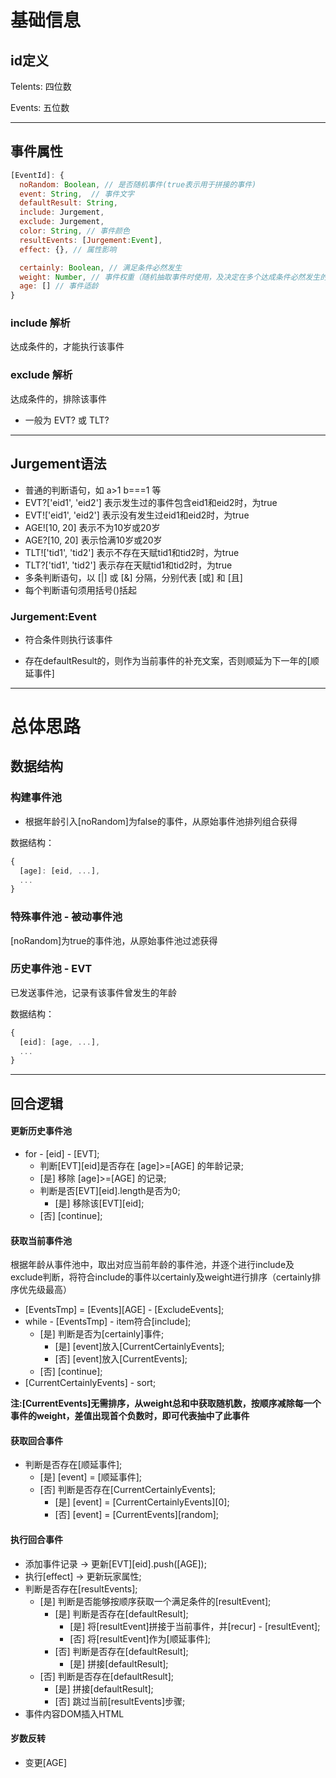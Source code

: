 # 基础信息

## id定义

Telents: 四位数

Events: 五位数

---

## 事件属性

```js
[EventId]: {
  noRandom: Boolean, // 是否随机事件(true表示用于拼接的事件)
  event: String,  // 事件文字
  defaultResult: String,
  include: Jurgement,
  exclude: Jurgement,
  color: String, // 事件颜色
  resultEvents: [Jurgement:Event],
  effect: {}, // 属性影响

  certainly: Boolean, // 满足条件必然发生
  weight: Number, // 事件权重（随机抽取事件时使用，及决定在多个达成条件必然发生的事件中的优先级）
  age: [] // 事件适龄
}
```

### include 解析

达成条件的，才能执行该事件

### exclude 解析

达成条件的，排除该事件

* 一般为 EVT? 或 TLT?

---

## Jurgement语法

* 普通的判断语句，如 a>1 b===1 等
* EVT?['eid1', 'eid2'] 表示发生过的事件包含eid1和eid2时，为true
* EVT!['eid1', 'eid2'] 表示没有发生过eid1和eid2时，为true
* AGE![10, 20] 表示不为10岁或20岁
* AGE?[10, 20] 表示恰满10岁或20岁
* TLT!['tid1', 'tid2'] 表示不存在天赋tid1和tid2时，为true
* TLT?['tid1', 'tid2'] 表示存在天赋tid1和tid2时，为true
* 多条判断语句，以 [|] 或 [&] 分隔，分别代表 [或] 和 [且]
* 每个判断语句须用括号()括起

### Jurgement:Event

* 符合条件则执行该事件

* 存在defaultResult的，则作为当前事件的补充文案，否则顺延为下一年的[顺延事件]

---

# 总体思路

## 数据结构

### 构建事件池

* 根据年龄引入[noRandom]为false的事件，从原始事件池排列组合获得

数据结构：

```js
{
  [age]: [eid, ...],
  ...
}
```

### 特殊事件池 - 被动事件池

[noRandom]为true的事件池，从原始事件池过滤获得

### 历史事件池 - EVT

已发送事件池，记录有该事件曾发生的年龄

数据结构：

```js
{
  [eid]: [age, ...],
  ...
}
```

---

## 回合逻辑

#### 更新历史事件池

* for - [eid] - [EVT];
  * 判断[EVT][eid]是否存在 [age]>=[AGE] 的年龄记录;
  * [是] 移除 [age]>=[AGE] 的记录;
  * 判断是否[EVT][eid].length是否为0;
    * [是] 移除该[EVT][eid];
  * [否] [continue];

#### 获取当前事件池

根据年龄从事件池中，取出对应当前年龄的事件池，并逐个进行include及exclude判断，将符合include的事件以certainly及weight进行排序（certainly排序优先级最高）

* [EventsTmp] = [Events][AGE] - [ExcludeEvents];
* while - [EventsTmp] - item符合[include];
  * [是] 判断是否为[certainly]事件;
    * [是] [event]放入[CurrentCertainlyEvents];
    * [否] [event]放入[CurrentEvents];
  * [否] [continue];
* [CurrentCertainlyEvents] - sort;

**注:[CurrentEvents]无需排序，从weight总和中获取随机数，按顺序减除每一个事件的weight，差值出现首个负数时，即可代表抽中了此事件**

#### 获取回合事件

* 判断是否存在[顺延事件];
  * [是] [event] = [顺延事件];
  * [否] 判断是否存在[CurrentCertainlyEvents];
    * [是] [event] = [CurrentCertainlyEvents][0];
    * [否] [event] = [CurrentEvents][random];

#### 执行回合事件

  * 添加事件记录 -> 更新[EVT][eid].push([AGE]);
  * 执行[effect] -> 更新玩家属性;
  * 判断是否存在[resultEvents];
    * [是] 判断是否能够按顺序获取一个满足条件的[resultEvent];
      * [是] 判断是否存在[defaultResult];
        * [是] 将[resultEvent]拼接于当前事件，并[recur] - [resultEvent];
        * [否] 将[resultEvent]作为[顺延事件];
      * [否] 判断是否存在[defaultResult];
        * [是] 拼接[defaultResult];
    * [否] 判断是否存在[defaultResult];
      * [是] 拼接[defaultResult];
      * [否] 跳过当前[resultEvents]步骤;
  * 事件内容DOM插入HTML

#### 岁数反转

* 变更[AGE]